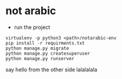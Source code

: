 # not arabic

- run the project
```
virtualenv -p python3 <path>/notarabic-env
pip install -r requirments.txt
python manage.py migrate
python manage.py createsuperuser
python manage.py runserver
```
say hello from the other side lalalalala

```
